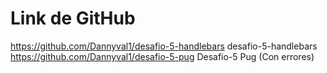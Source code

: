 # Link de GitHub
https://github.com/Dannyval1/desafio-5-handlebars desafio-5-handlebars
https://github.com/Dannyval1/desafio-5-pug Desafio-5 Pug (Con errores)
